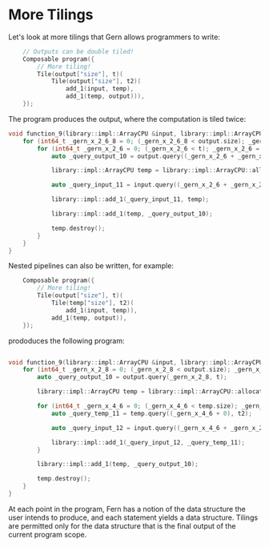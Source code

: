 # More Tilings


Let's look at more tilings that Gern allows programmers to write:

```C++
    // Outputs can be double tiled!
    Composable program({
        // More tiling!
        Tile(output["size"], t)(
            Tile(output["size"], t2)(
                add_1(input, temp),
                add_1(temp, output))),
    });
```

The program produces the output, where the computation is tiled twice:


```C++
void function_9(library::impl::ArrayCPU &input, library::impl::ArrayCPU &output, int64_t t, int64_t t2) {
    for (int64_t _gern_x_2_6_8 = 0; (_gern_x_2_6_8 < output.size); _gern_x_2_6_8 = (_gern_x_2_6_8 + t)) {
        for (int64_t _gern_x_2_6 = 0; (_gern_x_2_6 < t); _gern_x_2_6 = (_gern_x_2_6 + t2)) {
            auto _query_output_10 = output.query((_gern_x_2_6 + _gern_x_2_6_8), t2);

            library::impl::ArrayCPU temp = library::impl::ArrayCPU::allocate((_gern_x_2_6 + _gern_x_2_6_8), t2);

            auto _query_input_11 = input.query((_gern_x_2_6 + _gern_x_2_6_8), t2);

            library::impl::add_1(_query_input_11, temp);

            library::impl::add_1(temp, _query_output_10);

            temp.destroy();
        }
    }
}
```


Nested pipelines can also be written, for example:

```C++
    Composable program({
        // More tiling!
        Tile(output["size"], t)(
            Tile(temp["size"], t2)(
                add_1(input, temp)),
            add_1(temp, output)),
    });
```

prododuces the following program:

```C++

void function_9(library::impl::ArrayCPU &input, library::impl::ArrayCPU &output, int64_t t, int64_t t2) {
    for (int64_t _gern_x_2_8 = 0; (_gern_x_2_8 < output.size); _gern_x_2_8 = (_gern_x_2_8 + t)) {
        auto _query_output_10 = output.query(_gern_x_2_8, t);

        library::impl::ArrayCPU temp = library::impl::ArrayCPU::allocate(_gern_x_2_8, t);

        for (int64_t _gern_x_4_6 = 0; (_gern_x_4_6 < temp.size); _gern_x_4_6 = (_gern_x_4_6 + t2)) {
            auto _query_temp_11 = temp.query((_gern_x_4_6 + 0), t2);

            auto _query_input_12 = input.query((_gern_x_4_6 + _gern_x_2_8), t2);

            library::impl::add_1(_query_input_12, _query_temp_11);
        }

        library::impl::add_1(temp, _query_output_10);

        temp.destroy();
    }
}
```

At each point in the program, Fern has a notion of the data structure the user
intends to produce, and each statement yields a data structure. Tilings are
permitted only for the data structure that is the final output of the current
program scope. 